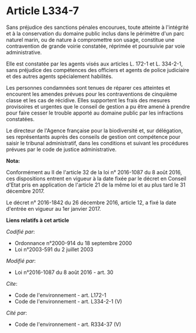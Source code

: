 # Article L334-7

Sans préjudice des sanctions pénales encourues, toute atteinte à l'intégrité et à la conservation du domaine public inclus
dans le périmètre d'un parc naturel marin, ou de nature à compromettre son usage, constitue une contravention de grande
voirie constatée, réprimée et poursuivie par voie administrative. 

Elle est constatée par les agents visés aux articles L. 172-1 et L. 334-2-1, sans préjudice des compétences des officiers et
agents de police judiciaire et des autres agents spécialement habilités. 

Les personnes condamnées sont tenues de réparer ces atteintes et encourent les amendes prévues pour les contraventions de
cinquième classe et les cas de récidive. Elles supportent les frais des mesures provisoires et urgentes que le conseil de
gestion a pu être amené à prendre pour faire cesser le trouble apporté au domaine public par les infractions constatées. 

Le directeur de l'Agence française pour la biodiversité et, sur délégation, ses représentants auprès des conseils de gestion
ont compétence pour saisir le tribunal administratif, dans les conditions et suivant les procédures prévues par le code de
justice administrative.

**Nota:**

Conformément au II de l'article 32 de la loi n° 2016-1087 du 8 août 2016, ces dispositions entrent en vigueur à la date fixée
par le décret en Conseil d'Etat pris en application de l'article 21 de la même loi et au plus tard le 31 décembre 2017.

Le décret n° 2016-1842 du 26 décembre 2016, article 12, a fixé la date d'entrée en vigueur  au 1er janvier 2017.

**Liens relatifs à cet article**

_Codifié par_:

  - Ordonnance n°2000-914 du 18 septembre 2000
  - Loi n°2003-591 du 2 juillet 2003

_Modifié par_:

  - Loi n°2016-1087 du 8 août 2016 - art. 30

_Cite_:

  - Code de l'environnement - art. L172-1
  - Code de l'environnement - art. L334-2-1 (V)

_Cité par_:

  - Code de l'environnement - art. R334-37 (V)
